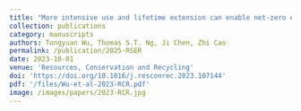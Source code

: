 ```yaml
---
title: "More intensive use and lifetime extension can enable net-zero emissions in China’s cement cycle"
collection: publications
category: manuscripts
authors: Tongyuan Wu, Thomas S.T. Ng, Ji Chen, Zhi Cao
permalink: /publication/2025-RSER
date: 2023-10-01
venue: 'Resources, Conservation and Recycling'
doi: 'https://doi.org/10.1016/j.resconrec.2023.107144'
pdf: '/files/Wu-et-al-2023-RCR.pdf'
image: /images/papers/2023-RCR.jpg
---
```

